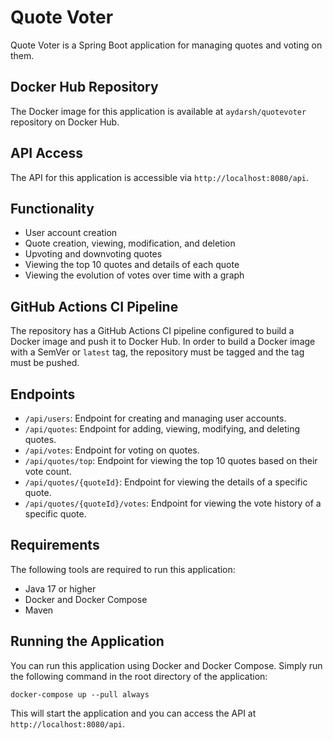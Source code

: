 # Quote Voter
Quote Voter is a Spring Boot application for managing quotes and voting on them.

## Docker Hub Repository
The Docker image for this application is available at `aydarsh/quotevoter` repository on Docker Hub.

## API Access
The API for this application is accessible via `http://localhost:8080/api`.

## Functionality
- User account creation
- Quote creation, viewing, modification, and deletion
- Upvoting and downvoting quotes
- Viewing the top 10 quotes and details of each quote
- Viewing the evolution of votes over time with a graph

## GitHub Actions CI Pipeline
The repository has a GitHub Actions CI pipeline configured to build a Docker image and push it to Docker Hub. In order to build a Docker image with a SemVer or `latest` tag, the repository must be tagged and the tag must be pushed.

## Endpoints
- `/api/users`: Endpoint for creating and managing user accounts.
- `/api/quotes`: Endpoint for adding, viewing, modifying, and deleting quotes.
- `/api/votes`: Endpoint for voting on quotes.
- `/api/quotes/top`: Endpoint for viewing the top 10 quotes based on their vote count.
- `/api/quotes/{quoteId}`: Endpoint for viewing the details of a specific quote.
- `/api/quotes/{quoteId}/votes`: Endpoint for viewing the vote history of a specific quote.

## Requirements
The following tools are required to run this application:
- Java 17 or higher
- Docker and Docker Compose
- Maven

## Running the Application
You can run this application using Docker and Docker Compose. Simply run the following command in the root directory of the application:
```
docker-compose up --pull always
```
This will start the application and you can access the API at `http://localhost:8080/api`.

